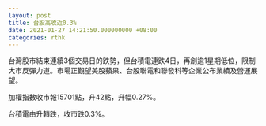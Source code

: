 ```yaml
---
layout: post
title: 台股高收近0.3%
date: 2021-01-27 14:21:50.000000000 +08:00
categories: rthk
---
```


台灣股市結束連續3個交易日的跌勢，但台積電連跌4日，再創逾1星期低位，限制大市反彈力道。市場正觀望美股蘋果、台股聯電和聯發科等企業公布業績及營運展望。

加權指數收市報15701點，升42點，升幅0.27%。

台積電由升轉跌，收市跌0.3%。
